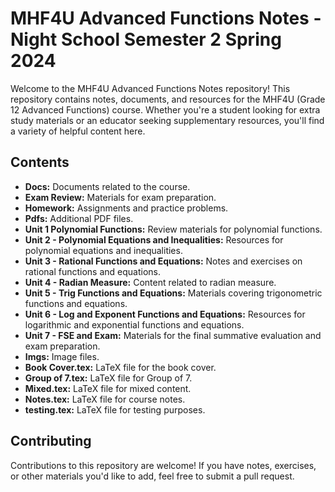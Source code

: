 # MHF4U Advanced Functions Notes - Night School Semester 2 Spring 2024

Welcome to the MHF4U Advanced Functions Notes repository! This repository contains notes, documents, and resources for the MHF4U (Grade 12 Advanced Functions) course. Whether you're a student looking for extra study materials or an educator seeking supplementary resources, you'll find a variety of helpful content here.

## Contents

- **Docs:** Documents related to the course.
- **Exam Review:** Materials for exam preparation.
- **Homework:** Assignments and practice problems.
- **Pdfs:** Additional PDF files.
- **Unit 1 Polynomial Functions:** Review materials for polynomial functions.
- **Unit 2 - Polynomial Equations and Inequalities:** Resources for polynomial equations and inequalities.
- **Unit 3 - Rational Functions and Equations:** Notes and exercises on rational functions and equations.
- **Unit 4 - Radian Measure:** Content related to radian measure.
- **Unit 5 - Trig Functions and Equations:** Materials covering trigonometric functions and equations.
- **Unit 6 - Log and Exponent Functions and Equations:** Resources for logarithmic and exponential functions and equations.
- **Unit 7 - FSE and Exam:** Materials for the final summative evaluation and exam preparation.
- **Imgs:** Image files.
- **Book Cover.tex:** LaTeX file for the book cover.
- **Group of 7.tex:** LaTeX file for Group of 7.
- **Mixed.tex:** LaTeX file for mixed content.
- **Notes.tex:** LaTeX file for course notes.
- **testing.tex:** LaTeX file for testing purposes.

## Contributing

Contributions to this repository are welcome! If you have notes, exercises, or other materials you'd like to add, feel free to submit a pull request.

